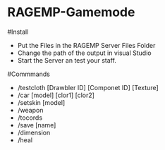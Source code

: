 # RAGEMP-Gamemode

#Install
- Put the Files in the RAGEMP Server Files Folder
- Change the path of the output in visual Studio
- Start the Server an test your staff.

#Commmands
- /testcloth [Drawbler ID] [Componet ID] [Texture] 
- /car [model] [clor1] [clor2]
- /setskin [model]
- /weapon
- /tocords
- /save [name]
- /dimension
- /heal
